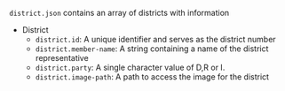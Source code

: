 `district.json` contains an array of districts with information

* District
  * `district.id`: A unique identifier and serves as the district number
  * `district.member-name`: A string containing a name of the district representative
  * `district.party`: A single character value of D,R or I.
  * `district.image-path`: A path to access the image for the district